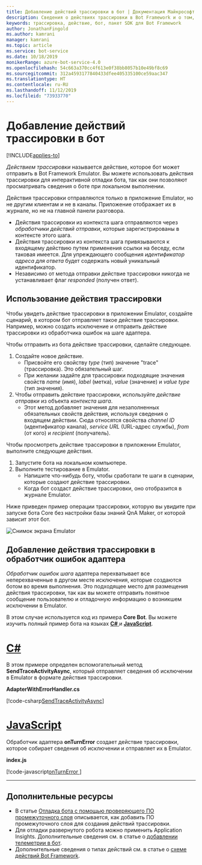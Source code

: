 ```yaml
---
title: Добавление действий трассировки в бот | Документация Майкрософт
description: Сведения о действиях трассировки в Bot Framework и о том, как их использовать.
keywords: трассировка, действие, бот, пакет SDK для Bot Framework
author: JonathanFingold
ms.author: kamrani
manager: kamrani
ms.topic: article
ms.service: bot-service
ms.date: 10/18/2019
monikerRange: azure-bot-service-4.0
ms.openlocfilehash: 54c663a370cc4f613e0f38bb8057b10e49bf8c69
ms.sourcegitcommit: 312a4593177840433dfee405335100ce59aac347
ms.translationtype: HT
ms.contentlocale: ru-RU
ms.lasthandoff: 11/12/2019
ms.locfileid: "73933770"
---
```

# <a name="add-trace-activities-to-your-bot"></a>Добавление действий трассировки в бот

[!INCLUDE[applies-to](../includes/applies-to.md)]

<!-- What is it and why use it -->

_Действием трассировки_ называется действие, которое бот может отправить в Bot Framework Emulator.
Вы можете использовать действия трассировки для интерактивной отладки бота, так как они позволяют просматривать сведения о боте при локальном выполнении.

<!-- Details -->

Действия трассировки отправляются только в приложение Emulator, но не другим клиентам и не в каналы.
Приложение отображает их в журнале, но не на главной панели разговора.

- Действия трассировки из контекста шага отправляются через _обработчики действий отправки_, которые зарегистрированы в контексте этого шага.
- Действия трассировки из контекста шага привязываются к входящему действию путем применения ссылки на беседу, если таковая имеется.
  Для упреждающего сообщения _идентификатор адреса для ответа_ будет содержать новый уникальный идентификатор.
- Независимо от метода отправки действие трассировки никогда не устанавливает флаг _responded_ (получен ответ).

## <a name="to-use-a-trace-activity"></a>Использование действия трассировки

Чтобы увидеть действие трассировки в приложении Emulator, создайте сценарий, в котором бот отправляет такое действие трассировки. Например, можно создать исключение и отправить действие трассировки из обработчика ошибок на шаге адаптера.

Чтобы отправить из бота действие трассировки, сделайте следующее.

1. Создайте новое действие.
   - Присвойте его свойству _type_ (тип) значение "trace" (трассировка). Это обязательный шаг.
   - При желании задайте для трассировки подходящие значения свойств _name_ (имя), _label_ (метка), _value_ (значение) и _value type_ (тип значения).
1. Чтобы отправить действие трассировки, используйте _действие отправки_ из объекта _контекста шага_.
   - Этот метод добавляет значения для незаполненных обязательных свойств действия, используя сведения о входящем действии.
     Сюда относятся свойства _channel ID_ (идентификатор канала), _service URL_ (URL-адрес службы), _from_ (от кого) и _recipient_ (получатель).

Чтобы просмотреть действие трассировки в приложении Emulator, выполните следующие действия.

1. Запустите бота на локальном компьютере.
1. Выполните тестирование в Emulator.
   - Напишите что-нибудь боту, чтобы сработали те шаги в сценарии, которые создают действие трассировки.
   - Когда бот создаст действие трассировки, оно отобразится в журнале Emulator.

Ниже приведен пример операции трассировки, которую вы увидите при запуске бота Core без настройки базы знаний QnA Maker, от которой зависит этот бот.

![Снимок экрана Emulator](./media/using-trace-activities.png)

## <a name="add-a-trace-activity-to-the-adapters-on-error-handler"></a>Добавление действия трассировки в обработчик ошибок адаптера

_Обработчик ошибок шага_ адаптера перехватывает все неперехваченные в другом месте исключения, которые создаются ботом во время выполнения.
Это подходящее место для размещения действия трассировки, так как вы можете отправить понятное сообщение пользователю и отладочную информацию о возникшем исключении в Emulator.

В этом случае используется код из примера **Core Bot**. Вы можете изучить полный пример бота на языках [**C#** ](https://aka.ms/cs-core-sample) и [**JavaScript**](https://aka.ms/js-core-sample).

# <a name="ctabcsharp"></a>[C#](#tab/csharp)

В этом примере определен вспомогательный метод **SendTraceActivityAsync**, который отправляет сведения об исключении в Emulator в формате действия трассировки.

**AdapterWithErrorHandler.cs**

[!code-csharp[SendTraceActivityAsync](~/../BotBuilder-Samples/samples/csharp_dotnetcore/13.core-bot/AdapterWithErrorHandler.cs?range=16-51&highlight=33-34)]

# <a name="javascripttabjavascript"></a>[JavaScript](#tab/javascript)

Обработчик адаптера **onTurnError** создает действие трассировки, которое собирает сведения об исключении и отправляет их в Emulator.

**index.js**

[!code-javascript[onTurnError ](~/../BotBuilder-Samples/samples/javascript_nodejs/13.core-bot/index.js?range=35-57&highlight=8-14)]

---

## <a name="additional-resources"></a>Дополнительные ресурсы

- В статье [Отладка бота с помощью проверяющего ПО промежуточного слоя](../bot-service-debug-inspection-middleware.md) описывается, как добавить ПО промежуточного слоя для создания действий трассировки.
- Для отладки развернутого робота можно применить Application Insights. Дополнительные сведения см. в статье о [добавлении телеметрии в бот](bot-builder-telemetry.md).
- Дополнительные сведения о типах действий см. в статье о [схеме действий Bot Framework](https://aka.ms/botSpecs-activitySchema).
